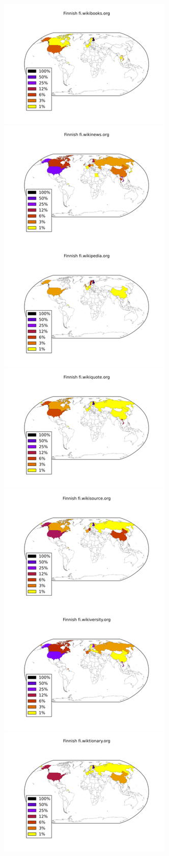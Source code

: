 ![](/images/Finnish-fi.wikibooks.org.png)
![](/images/Finnish-fi.wikinews.org.png)
![](/images/Finnish-fi.wikipedia.org.png)
![](/images/Finnish-fi.wikiquote.org.png)
![](/images/Finnish-fi.wikisource.org.png)
![](/images/Finnish-fi.wikiversity.org.png)
![](/images/Finnish-fi.wiktionary.org.png)

